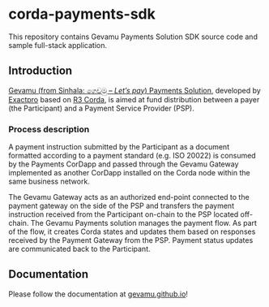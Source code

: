 # corda-payments-sdk

This repository contains Gevamu Payments Solution SDK source code and sample full-stack application.

## Introduction

[Gevamu (from Sinhala: ගෙවමු – *Let’s pay*) Payments Solution](https://gevamu.com/), developed by [Exactpro](https://exactpro.com/) based on [R3 Corda](https://www.r3.com/products/corda/), is aimed at fund distribution between a payer (the Participant) and a Payment Service Provider (PSP).

### Process description

A payment instruction submitted by the Participant as a document formatted according to a payment standard (e.g. ISO 20022) is consumed by the Payments CorDapp and passed through the Gevamu Gateway implemented as another CorDapp installed on the Corda node within the same business network.

The Gevamu Gateway acts as an authorized end-point connected to the payment gateway on the side of the PSP and transfers the payment instruction received from the Participant on-chain to the PSP located off-chain. The Gevamu Payments solution manages the payment flow. As part of the flow, it creates Corda states and updates them based on responses received by the Payment Gateway from the PSP. Payment status updates are communicated back to the Participant.

## Documentation

Please follow the documentation at [gevamu.github.io](https://gevamu.github.io)!
